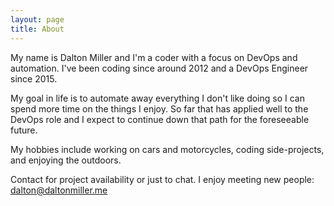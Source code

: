 ```yaml
---
layout: page
title: About
---
```


My name is Dalton Miller and I'm a coder with a focus on DevOps and automation. I've been coding since around 2012 and a DevOps Engineer since 2015.

My goal in life is to automate away everything I don't like doing so I can spend more time on the things I enjoy. So far that has applied well to the DevOps role and I expect to continue down that path for the foreseeable future.

My hobbies include working on cars and motorcycles, coding side-projects, and enjoying the outdoors.

Contact for project availability or just to chat. I enjoy meeting new people: [dalton@daltonmiller.me](mailto:dalton@daltonmiller.me)
